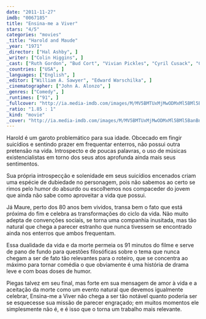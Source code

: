```yaml
---
date: "2011-11-27"
imdb: "0067185"
title: "Ensina-me a Viver"
stars: "4/5"
categories: "movies"
_title: "Harold and Maude"
_year: "1971"
_director: ["Hal Ashby", ]
_writer: ["Colin Higgins", ]
_cast: ["Ruth Gordon", "Bud Cort", "Vivian Pickles", "Cyril Cusack", "Charles Tyner", "Ellen Geer", "Eric Christmas", "G. Wood", "Judy Engles", ]
_countries: ["USA", ]
_languages: ["English", ]
_editor: ["William A. Sawyer", "Edward Warschilka", ]
_cinematographer: ["John A. Alonzo", ]
_genres: ["Comedy", ]
_runtimes: ["91", ]
_fullcover: "http://ia.media-imdb.com/images/M/MV5BMTUxMjMwODMxMl5BMl5BanBnXkFtZTYwMDA3MDE5.jpg"
_ratio: "1.85 : 1"
_kind: "movie"
_cover: "http://ia.media-imdb.com/images/M/MV5BMTUxMjMwODMxMl5BMl5BanBnXkFtZTYwMDA3MDE5._V1._SX76_SY140_.jpg"
---
```

Harold é um garoto problemático para sua idade. Obcecado em fingir suicídios e sentindo prazer em frequentar enterros, não possui outra pretensão na vida. Introspecto e de poucas palavras, o uso de músicas existencialistas em torno dos seus atos aprofunda ainda mais seus sentimentos.

Sua própria introspecção e solenidade em seus suicídios encenados criam uma espécie de dubiedade no personagem, pois não sabemos ao certo se rimos pelo humor do absurdo ou escolhemos nos compaceder do jovem que ainda não sabe como aproveitar a vida que possui.

Já Maure, perto dos 80 anos bem vividos, transa bem o fato que está próxima do fim e celebra as transformações do ciclo da vida. Não muito adepta de convenções sociais, se torna uma companhia inusitada, mas tão natural que chega a parecer estranho que nunca tivessem se encontrado ainda nos enterros que ambos frequentam.

Essa dualidade da vida e da morte permeia os 91 minutos do filme e serve de pano de fundo para questões filosóficas sobre o tema que nunca chegam a ser de fato tão relevantes para o roteiro, que se concentra ao máximo para tornar comédia o que obviamente é uma história de drama leve e com boas doses de humor.

Piegas talvez em seu final, mas forte em sua mensagem de amor à vida e a aceitação da morte como um evento natural que devemos igualmente celebrar, Ensina-me a Viver não chega a ser tão notável quanto poderia ser se esquecesse sua missão de parecer engraçado; em muitos momentos ele simplesmente não é, e é isso que o torna um trabalho mais relevante.
